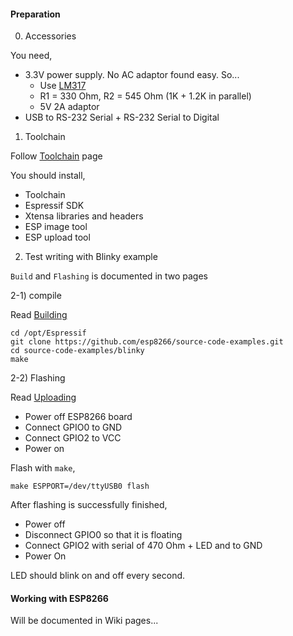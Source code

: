 #### Preparation

0) Accessories

You need,
* 3.3V power supply. No AC adaptor found easy. So...
  * Use [LM317](http://www.ti.com/lit/ds/symlink/lm317.pdf)
  * R1 = 330 Ohm, R2 = 545 Ohm (1K + 1.2K in parallel)
  * 5V 2A adaptor
* USB to RS-232 Serial + RS-232 Serial to Digital

1) Toolchain

Follow [Toolchain](https://github.com/esp8266/esp8266-wiki/wiki/Toolchain) page

You should install, 
* Toolchain
* Espressif SDK
* Xtensa libraries and headers
* ESP image tool
* ESP upload tool

2) Test writing with Blinky example

`Build` and `Flashing` is documented in two pages

2-1) compile

Read [Building](https://github.com/esp8266/esp8266-wiki/wiki/Building)

```
cd /opt/Espressif
git clone https://github.com/esp8266/source-code-examples.git
cd source-code-examples/blinky
make
```

2-2) Flashing

Read [Uploading](https://github.com/esp8266/esp8266-wiki/wiki/Uploading)

* Power off ESP8266 board
* Connect GPIO0 to GND
* Connect GPIO2 to VCC
* Power on

Flash with `make`,
```
make ESPPORT=/dev/ttyUSB0 flash
```
After flashing is successfully finished, 
* Power off
* Disconnect GPIO0 so that it is floating
* Connect GPIO2 with serial of 470 Ohm + LED and to GND
* Power On

LED should blink on and off every second.

#### Working with ESP8266

Will be documented in Wiki pages...
